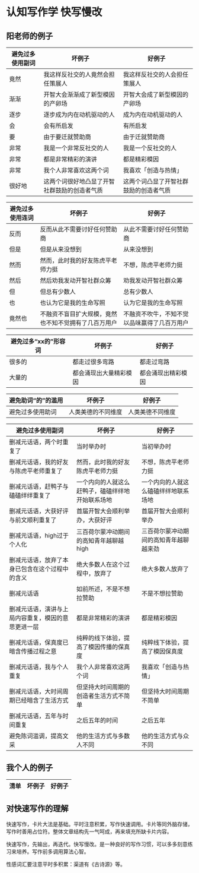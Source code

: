 # 认知写作学 快写慢改

## 阳老师的例子

避免过多使用副词 | 坏例子 | 好例子
--- | --- | ---
竟然| 我这样反社交的人竟然会担任策展人 | 我这样反社交的人会担任策展人
渐渐 | 开智大会渐渐成了新型模因的产卵场 | 开智大会成了新型模因的产卵场
逐步 | 逐步成为内在动机驱动的人 | 成为内在动机驱动的人
会 | 会有所启发 | 有所启发
要 | 由于要迁就赞助商 | 由于迁就赞助商
非常| 我是一个非常反社交的人 | 我是一个反社交的人
非常 | 都是非常精彩的演讲 | 都是精彩模因
非常 | 我个人非常喜欢这两个词 | 我喜欢「创造与热情」
很好地 | 这两个词很好地凸显了开智社群鼓励的创造者气质 | 这两个词凸显了开智社群鼓励的创造者气质


避免过多使用连词 | 坏例子 | 好例子
--- | --- | ---
反而 | 反而从此不需要讨好任何赞助商 | 从此不需要讨好任何赞助商
但是 | 但是从来没想到 | 从来没想到
然而| 然而，此时我的好友陈虎平老师力挺 | 不想，陈虎平老师力挺
然后 | 然后劝我发动开智社群众筹 | 劝我发动开智社群众筹
但 | 但总有少数人 | 总有少数人
也 | 也认为它是我的生命写照 | 认为它是我的生命写照
竟然也| 不融资不盲目扩大规模，竟然也不知不觉拥有了几百万用户 | 不融资不吹牛，不知不觉以品味赢得了几百万用户

避免过多“xx的”形容词 | 坏例子 | 好例子
--- | --- | ---
很多的 | 都走过很多弯路 | 都走过弯路
大量的 | 都会涌现出大量精彩模因 | 都会涌现出精彩模因

避免助词“的”的滥用 | 坏例子 | 好例子
--- | --- | ---
避免过多使用助词 | 人类美德的不同维度 | 人类美德不同维度


避免过多使用副词 | 坏例子 | 好例子
--- | --- | ---
删减元话语，两个时重复了 | 当时举办时 | 当初举办时
删减元话语，我的好友与陈虎平老师重复了 | 然而，此时我的好友陈虎平老师力挺 | 不想，陈虎平老师力挺
删减元话语，赶鸭子与磕磕绊绊重复了 | 一个内向的人就这么赶鸭子，磕磕绊绊地开始联系场地 | 一个内向的人就这么磕磕绊绊地联系场地
删减元话语，大获好评与前文顺利重复了 | 首届开智大会顺利举办，大获好评 | 首届开智大会顺利举办
删减元话语，high过于个人化 | 三百荷尔蒙冲动期间的高知青年越聊越high | 三百荷尔蒙冲动期间的高知青年越聊越来劲
删减元话语，放弃了本身已包含在这个过程中的含义 | 绝大多数人在这个过程中，放弃了 | 绝大多数人放弃了
删减元话语 | 如前所述，不是不想拉赞助 | 不是不想拉赞助
删减元话语，演讲与上局内容重复，模因的意思更进一层 | 都是非常精彩的演讲 | 都是精彩模因
删减元话语，保真度已暗含传播过程之意 | 纯粹的线下体验，提高了模因传播的保真度 | 纯粹线下体验，提高了模因保真度
删减元话语，我与个人重复 | 我个人非常喜欢这两个词 | 我喜欢「创造与热情」
删减元话语，大时间周期已经暗含了生活方式 | 但坚持大时间周期的创造者生活方式不简单 | 但坚持大时间周期不简单
删减元话语，五年与时间重复 | 之后五年的时间 | 之后五年
避免陈词滥调，提高文采 | 他的生活方式与多数人不同 | 他的生活方式与众不同


## 我个人的例子

清单 | 坏例子 | 好例子
--- | --- | ---


## 对快速写作的理解

快速写作，卡片大法是基础。平时注意积累，写作快速调用。卡片等同外脑存储，写作时善用占位符。整体文章结构先一气呵成，再来填充所缺卡片内容。

快速写作，先输出，再迭代。快写慢改。是一种良好的写作习惯，可以多多刻意练习来培养。写作前多调用算法心智。

性感词汇要注意平时多积累：渠道有《古诗源》等。


